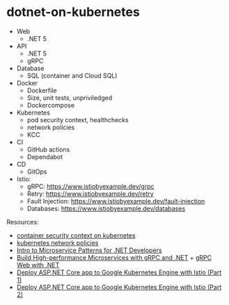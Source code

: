 # dotnet-on-kubernetes

- Web
  - .NET 5
- API
  - .NET 5
  - gRPC
- Database
  - SQL (container and Cloud SQL)
- Docker
  - Dockerfile
  - Size, unit tests, unpriviledged
  - Dockercompose
- Kubernetes
  - pod security context, healthchecks
  - network policies
  - KCC
- CI
  - GitHub actions
  - Dependabot
- CD
  - GitOps
- Istio:
  - gRPC: https://www.istiobyexample.dev/grpc
  - Retry: https://www.istiobyexample.dev/retry
  - Fault Injection: https://www.istiobyexample.dev/fault-injection
  - Databases: https://www.istiobyexample.dev/databases
  
 Resources:
 - [container security context on kubernetes](https://alwaysupalwayson.com/pod-security-context/)
 - [kubernetes network policies](https://alwaysupalwayson.com/posts/2019/09/calico/)
 - [Intro to Microservice Patterns for .NET Developers](https://www.youtube.com/watch?v=zW4INO353Xg)
 - [Build High-performance Microservices with gRPC and .NET](https://www.youtube.com/watch?v=EJ8M2Em5Zzc) + [gRPC Web with .NET](https://channel9.msdn.com/Shows/On-NET/gRPC-Web-with-NET)
 - [Deploy ASP.NET Core app to Google Kubernetes Engine with Istio (Part 1)](https://codelabs.developers.google.com/codelabs/cloud-istio-aspnetcore-part1#0)
 - [Deploy ASP.NET Core app to Google Kubernetes Engine with Istio (Part 2)](https://codelabs.developers.google.com/codelabs/cloud-istio-aspnetcore-part2#0)
